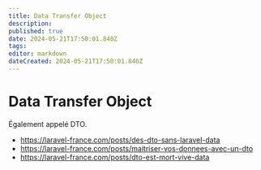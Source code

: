 ```yaml
---
title: Data Transfer Object
description: 
published: true
date: 2024-05-21T17:50:01.840Z
tags: 
editor: markdown
dateCreated: 2024-05-21T17:50:01.840Z
---
```


# Data Transfer Object

Également appelé DTO.

- <https://laravel-france.com/posts/des-dto-sans-laravel-data>
- <https://laravel-france.com/posts/maitriser-vos-donnees-avec-un-dto>
- <https://laravel-france.com/posts/dto-est-mort-vive-data>
